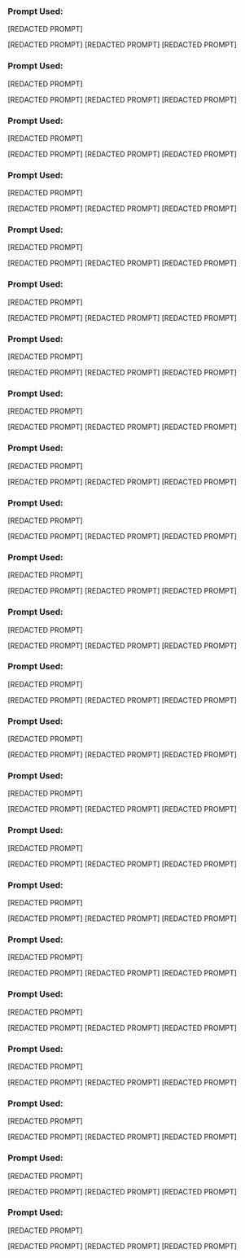 
### Prompt Used:
[REDACTED PROMPT]

[REDACTED PROMPT]
[REDACTED PROMPT]
[REDACTED PROMPT]

### Prompt Used:
[REDACTED PROMPT]

[REDACTED PROMPT]
[REDACTED PROMPT]
[REDACTED PROMPT]

### Prompt Used:
[REDACTED PROMPT]

[REDACTED PROMPT]
[REDACTED PROMPT]
[REDACTED PROMPT]

### Prompt Used:
[REDACTED PROMPT]

[REDACTED PROMPT]
[REDACTED PROMPT]
[REDACTED PROMPT]

### Prompt Used:
[REDACTED PROMPT]

[REDACTED PROMPT]
[REDACTED PROMPT]
[REDACTED PROMPT]

### Prompt Used:
[REDACTED PROMPT]

[REDACTED PROMPT]
[REDACTED PROMPT]
[REDACTED PROMPT]

### Prompt Used:
[REDACTED PROMPT]

[REDACTED PROMPT]
[REDACTED PROMPT]
[REDACTED PROMPT]

### Prompt Used:
[REDACTED PROMPT]

[REDACTED PROMPT]
[REDACTED PROMPT]
[REDACTED PROMPT]

### Prompt Used:
[REDACTED PROMPT]

[REDACTED PROMPT]
[REDACTED PROMPT]
[REDACTED PROMPT]

### Prompt Used:
[REDACTED PROMPT]

[REDACTED PROMPT]
[REDACTED PROMPT]
[REDACTED PROMPT]

### Prompt Used:
[REDACTED PROMPT]

[REDACTED PROMPT]
[REDACTED PROMPT]
[REDACTED PROMPT]

### Prompt Used:
[REDACTED PROMPT]

[REDACTED PROMPT]
[REDACTED PROMPT]
[REDACTED PROMPT]

### Prompt Used:
[REDACTED PROMPT]

[REDACTED PROMPT]
[REDACTED PROMPT]
[REDACTED PROMPT]

### Prompt Used:
[REDACTED PROMPT]

[REDACTED PROMPT]
[REDACTED PROMPT]
[REDACTED PROMPT]

### Prompt Used:
[REDACTED PROMPT]

[REDACTED PROMPT]
[REDACTED PROMPT]
[REDACTED PROMPT]

### Prompt Used:
[REDACTED PROMPT]

[REDACTED PROMPT]
[REDACTED PROMPT]
[REDACTED PROMPT]

### Prompt Used:
[REDACTED PROMPT]

[REDACTED PROMPT]
[REDACTED PROMPT]
[REDACTED PROMPT]

### Prompt Used:
[REDACTED PROMPT]

[REDACTED PROMPT]
[REDACTED PROMPT]
[REDACTED PROMPT]

### Prompt Used:
[REDACTED PROMPT]

[REDACTED PROMPT]
[REDACTED PROMPT]
[REDACTED PROMPT]

### Prompt Used:
[REDACTED PROMPT]

[REDACTED PROMPT]
[REDACTED PROMPT]
[REDACTED PROMPT]

### Prompt Used:
[REDACTED PROMPT]

[REDACTED PROMPT]
[REDACTED PROMPT]
[REDACTED PROMPT]

### Prompt Used:
[REDACTED PROMPT]

[REDACTED PROMPT]
[REDACTED PROMPT]
[REDACTED PROMPT]

### Prompt Used:
[REDACTED PROMPT]

[REDACTED PROMPT]
[REDACTED PROMPT]
[REDACTED PROMPT]
